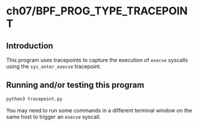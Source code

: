 # ch07/BPF_PROG_TYPE_TRACEPOINT

## Introduction

This program uses tracepoints to capture the execution of `execve` syscalls using the `sys_enter_execve` tracepoint.

## Running and/or testing this program

```bash
python3 tracepoint.py
```

You may need to run some commands in a different terminal window on the same host to trigger an `execve` syscall.